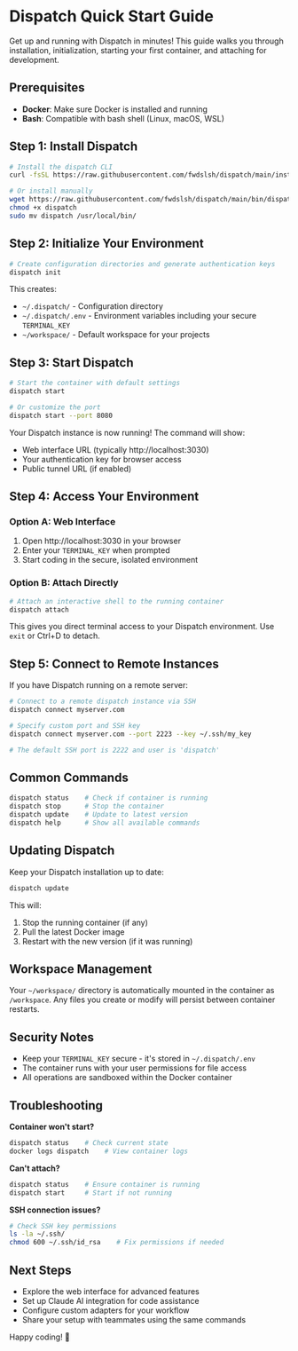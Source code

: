 # Dispatch Quick Start Guide

Get up and running with Dispatch in minutes! This guide walks you through installation, initialization, starting your first container, and attaching for development.

## Prerequisites

- **Docker**: Make sure Docker is installed and running
- **Bash**: Compatible with bash shell (Linux, macOS, WSL)

## Step 1: Install Dispatch

```bash
# Install the dispatch CLI
curl -fsSL https://raw.githubusercontent.com/fwdslsh/dispatch/main/install.sh | bash

# Or install manually
wget https://raw.githubusercontent.com/fwdslsh/dispatch/main/bin/dispatch
chmod +x dispatch
sudo mv dispatch /usr/local/bin/
```

## Step 2: Initialize Your Environment

```bash
# Create configuration directories and generate authentication keys
dispatch init
```

This creates:

- `~/.dispatch/` - Configuration directory
- `~/.dispatch/.env` - Environment variables including your secure `TERMINAL_KEY`
- `~/workspace/` - Default workspace for your projects

## Step 3: Start Dispatch

```bash
# Start the container with default settings
dispatch start

# Or customize the port
dispatch start --port 8080
```

Your Dispatch instance is now running! The command will show:

- Web interface URL (typically http://localhost:3030)
- Your authentication key for browser access
- Public tunnel URL (if enabled)

## Step 4: Access Your Environment

### Option A: Web Interface

1. Open http://localhost:3030 in your browser
2. Enter your `TERMINAL_KEY` when prompted
3. Start coding in the secure, isolated environment

### Option B: Attach Directly

```bash
# Attach an interactive shell to the running container
dispatch attach
```

This gives you direct terminal access to your Dispatch environment. Use `exit` or Ctrl+D to detach.

## Step 5: Connect to Remote Instances

If you have Dispatch running on a remote server:

```bash
# Connect to a remote dispatch instance via SSH
dispatch connect myserver.com

# Specify custom port and SSH key
dispatch connect myserver.com --port 2223 --key ~/.ssh/my_key

# The default SSH port is 2222 and user is 'dispatch'
```

## Common Commands

```bash
dispatch status    # Check if container is running
dispatch stop      # Stop the container
dispatch update    # Update to latest version
dispatch help      # Show all available commands
```

## Updating Dispatch

Keep your Dispatch installation up to date:

```bash
dispatch update
```

This will:

1. Stop the running container (if any)
2. Pull the latest Docker image
3. Restart with the new version (if it was running)

## Workspace Management

Your `~/workspace/` directory is automatically mounted in the container as `/workspace`. Any files you create or modify will persist between container restarts.

## Security Notes

- Keep your `TERMINAL_KEY` secure - it's stored in `~/.dispatch/.env`
- The container runs with your user permissions for file access
- All operations are sandboxed within the Docker container

## Troubleshooting

**Container won't start?**

```bash
dispatch status    # Check current state
docker logs dispatch    # View container logs
```

**Can't attach?**

```bash
dispatch status    # Ensure container is running
dispatch start     # Start if not running
```

**SSH connection issues?**

```bash
# Check SSH key permissions
ls -la ~/.ssh/
chmod 600 ~/.ssh/id_rsa    # Fix permissions if needed
```

## Next Steps

- Explore the web interface for advanced features
- Set up Claude AI integration for code assistance
- Configure custom adapters for your workflow
- Share your setup with teammates using the same commands

Happy coding! 🚀

